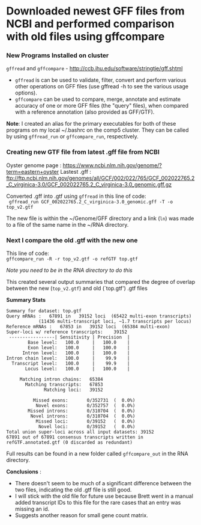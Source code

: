 # Downloaded newest GFF files from NCBI and performed comparison with old files using gffcompare

### **New Programs Installed on cluster**  

`gffread` and `gffcompare` - http://ccb.jhu.edu/software/stringtie/gff.shtml

* `gffread` is can be used to validate, filter, convert and perform various other operations on GFF files (use gffread -h to see the various usage options). 
* `gffcompare` can be used to compare, merge, annotate and estimate accuracy of one or more GFF files (the "query" files), when compared with a reference annotation (also provided as GFF/GTF).

**Note**: I created an alias for the primary executables for both of these programs on my local ~/.bashrc on the comp5 cluster. They can be called by using `gffread_run` or `gffcompare_run`, respectively.


### Creating new GTF file from latest .gff file from NCBI
Oyster genome page : https://www.ncbi.nlm.nih.gov/genome/?term=eastern+oyster
Lastest .gff : ftp://ftp.ncbi.nlm.nih.gov/genomes/all/GCF/002/022/765/GCF_002022765.2_C_virginica-3.0/GCF_002022765.2_C_virginica-3.0_genomic.gff.gz

Converted .gff into .gtf using `gffread` in this line of code:  
` gffread_run GCF_002022765.2_C_virginica-3.0_genomic.gff -T -o top_v2.gtf`

The new file is within the ~/Genome/GFF directory and a link (`ln`) was made to a file of the same name in the ~/RNA directory.

### Next I compare the old .gtf with the new one

This line of code:  
`gffcompare_run -R -r top_v2.gtf -o refGTF top.gtf`

*Note you need to be in the RNA directory to do this*

This created several output summaries that compared the degree of overlap between the new (`top_v2.gtf`) and old (`top.gtf') .gtf files

**Summary Stats**  
```
Summary for dataset: top.gtf
Query mRNAs :   67891 in   39152 loci  (65422 multi-exon transcripts)
            (11436 multi-transcript loci, ~1.7 transcripts per locus)
Reference mRNAs :   67853 in   39152 loci  (65384 multi-exon)
Super-loci w/ reference transcripts:    39152
 -----------------| Sensitivity | Precision  |
        Base level:   100.0     |   100.0    |
        Exon level:   100.0     |   100.0    |
      Intron level:   100.0     |   100.0    |
Intron chain level:   100.0     |    99.9    |
  Transcript level:   100.0     |    99.9    |
       Locus level:   100.0     |   100.0    |

     Matching intron chains:   65384
       Matching transcripts:   67853
              Matching loci:   39152

          Missed exons:       0/352731  (  0.0%)
           Novel exons:       0/352757  (  0.0%)
        Missed introns:       0/310704  (  0.0%)
         Novel introns:       0/310704  (  0.0%)
           Missed loci:       0/39152   (  0.0%)
            Novel loci:       0/39152   (  0.0%)
Total union super-loci across all input datasets: 39152 
67891 out of 67891 consensus transcripts written in refGTF.annotated.gtf (0 discarded as redundant)
```

Full results can be found in a new folder called `gffcompare_out` in the RNA directory.
  
**Conclusions** :  
* There doesn't seem to be much of a significant difference between the two files, indicating the old .gtf file is still good. 
* I will stick with the old file for future use because Brett went in a manual added transcript IDs to this file for the rare cases that an entry was missing an id.
* Suggests another reason for small gene count matrix.

